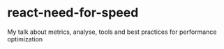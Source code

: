 # react-need-for-speed
My talk about metrics, analyse, tools and best practices for performance optimization
